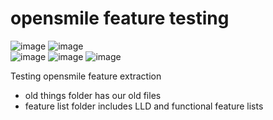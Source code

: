 # opensmile feature testing

![image](https://img.shields.io/badge/python-3.9-306998?logo=python&labelColor=FFD43B)
![image](https://img.shields.io/badge/jupyter-%20-orange?logo=jupyter&labelColor=white)
<br>
![image](https://img.shields.io/badge/openSMILE-v2.2.0-orange)
![image](https://img.shields.io/badge/plotly-v5.3.1-green)
![image](https://img.shields.io/badge/sox-14--4--2-red)

Testing opensmile feature extraction

- old things folder has our old files<br/>
- feature list folder includes LLD and functional feature lists
